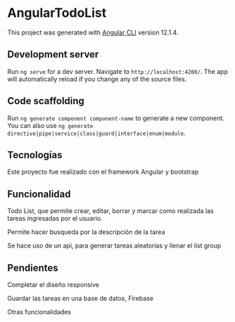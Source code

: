 # AngularTodoList

This project was generated with [Angular CLI](https://github.com/angular/angular-cli) version 12.1.4.

## Development server

Run `ng serve` for a dev server. Navigate to `http://localhost:4200/`. The app will automatically reload if you change any of the source files.

## Code scaffolding

Run `ng generate component component-name` to generate a new component. You can also use `ng generate directive|pipe|service|class|guard|interface|enum|module`.

## Tecnologías

Este proyecto fue realizado con el framework Angular y bootstrap

## Funcionalidad

Todo List, que permite crear, editar, borrar y marcar como realizada las tareas ingresadas por el usuario.

Permite hacer busqueda por la descripción de la tarea

Se hace uso de un api, para generar tareas aleatorias y llenar el list group

## Pendientes

Completar el diseño responsive

Guardar las tareas en una base de datos, Firebase

Otras funcionalidades